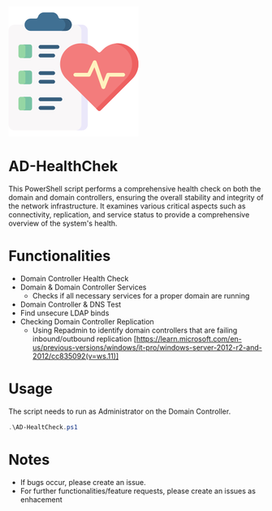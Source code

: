![HealtCheckIcon](health-check.png)
# AD-HealthChek
This PowerShell script performs a comprehensive health check on both the domain and domain controllers, ensuring the overall stability and integrity of the network infrastructure. It examines various critical aspects such as connectivity, replication, and service status to provide a comprehensive overview of the system's health.

# Functionalities
- Domain Controller Health Check
- Domain & Domain Controller Services
  - Checks if all necessary services for a proper domain are running
- Domain Controller & DNS Test
- Find unsecure LDAP binds
- Checking Domain Controller Replication
  - Using Repadmin to identify domain controllers that are failing inbound/outbound replication [https://learn.microsoft.com/en-us/previous-versions/windows/it-pro/windows-server-2012-r2-and-2012/cc835092(v=ws.11)]

# Usage
The script needs to run as Administrator on the Domain Controller.
```PowerShell
.\AD-HealtCheck.ps1
```
# Notes
- If bugs occur, please create an issue.
- For further functionalities/feature requests, please create an issues as enhacement
